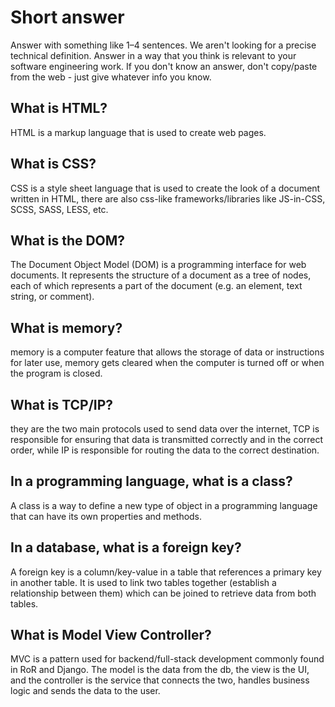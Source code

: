 # Short answer

Answer with something like 1–4 sentences. We aren't looking for a precise technical
definition. Answer in a way that you think is relevant to your software engineering work. If
you don't know an answer, don't copy/paste from the web - just give whatever info you
know.

## What is HTML?

HTML is a markup language that is used to create web pages.

## What is CSS?

CSS is a style sheet language that is used to create the look of a document written in HTML, there are also css-like frameworks/libraries like JS-in-CSS, SCSS, SASS, LESS, etc.

## What is the DOM?

The Document Object Model (DOM) is a programming interface for web documents. It represents the structure of a document as a tree of nodes, each of which represents a part of the document (e.g. an element, text string, or comment).

## What is memory?

memory is a computer feature that allows the storage of data or instructions for later use, memory gets cleared when the computer is turned off or when the program is closed.

## What is TCP/IP?

they are the two main protocols used to send data over the internet, TCP is responsible for ensuring that data is transmitted correctly and in the correct order, while IP is responsible for routing the data to the correct destination.

## In a programming language, what is a class?

A class is a way to define a new type of object in a programming language that can have its own properties and methods.

## In a database, what is a foreign key?

A foreign key is a column/key-value in a table that references a primary key in another table. It is used to link two tables together (establish a relationship between them) which can be joined to retrieve data from both tables.

## What is Model View Controller?

MVC is a pattern used for backend/full-stack development commonly found in RoR and Django. The model is the data from the db, the view is the UI, and the controller is the service that connects the two, handles business logic and sends the data to the user.
